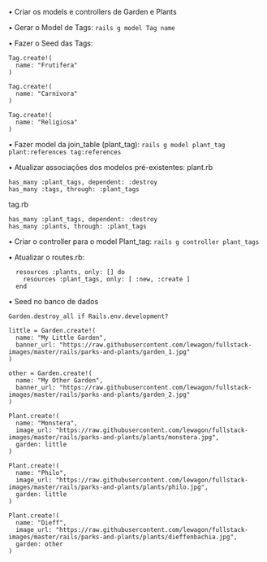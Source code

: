 • Criar os models e controllers de Garden e Plants


• Gerar o Model de Tags:
`rails g model Tag name`

• Fazer o Seed das Tags:
```
Tag.create!(
  name: "Frutifera"
)

Tag.create!(
  name: "Carnívora"
)

Tag.create!(
  name: "Religiosa"
)
```

• Fazer model da join_table (plant_tag):
`rails g model plant_tag plant:references tag:references`

• Atualizar associações dos modelos pré-existentes:
plant.rb
```
has_many :plant_tags, dependent: :destroy
has_many :tags, through: :plant_tags
```

tag.rb
```
has_many :plant_tags, dependent: :destroy
has_many :plants, through: :plant_tags
```

• Criar o controller para o model Plant_tag:
`rails g controller plant_tags`

• Atualizar o routes.rb:
```
  resources :plants, only: [] do
    resources :plant_tags, only: [ :new, :create ]
  end
```



• Seed no banco de dados
```
Garden.destroy_all if Rails.env.development?

little = Garden.create!(
  name: "My Little Garden",
  banner_url: "https://raw.githubusercontent.com/lewagon/fullstack-images/master/rails/parks-and-plants/garden_1.jpg"
)

other = Garden.create!(
  name: "My Other Garden",
  banner_url: "https://raw.githubusercontent.com/lewagon/fullstack-images/master/rails/parks-and-plants/garden_2.jpg"
)

Plant.create!(
  name: "Monstera",
  image_url: "https://raw.githubusercontent.com/lewagon/fullstack-images/master/rails/parks-and-plants/plants/monstera.jpg",
  garden: little
)

Plant.create!(
  name: "Philo",
  image_url: "https://raw.githubusercontent.com/lewagon/fullstack-images/master/rails/parks-and-plants/plants/philo.jpg",
  garden: little
)

Plant.create!(
  name: "Dieff",
  image_url: "https://raw.githubusercontent.com/lewagon/fullstack-images/master/rails/parks-and-plants/plants/dieffenbachia.jpg",
  garden: other
)
```

